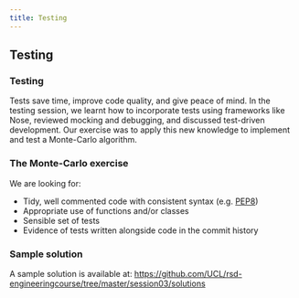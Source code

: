 ```yaml
---
title: Testing
---
```


## Testing

### Testing

Tests save time, improve code quality, and give peace of mind. In the testing session, we learnt how to incorporate tests using frameworks like Nose, reviewed mocking and debugging, and discussed test-driven development. Our exercise was to apply this new knowledge to implement and test a Monte-Carlo algorithm.

### The Monte-Carlo exercise

We are looking for:

* Tidy, well commented code with consistent syntax (e.g. [PEP8](https://www.python.org/dev/peps/pep-0008/))
* Appropriate use of functions and/or classes
* Sensible set of tests
* Evidence of tests written alongside code in the commit history

<!--
### Command line script

Before:

``` python

```

After:

``` python

```
!-->

### Sample solution

A sample solution is available at: 
https://github.com/UCL/rsd-engineeringcourse/tree/master/session03/solutions


